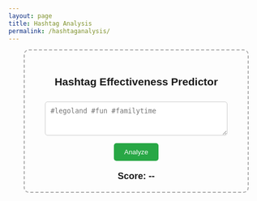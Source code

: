 ```yaml
---
layout: page
title: Hashtag Analysis
permalink: /hashtaganalysis/
---
```


<head>
  <title>Hashtag Effectiveness Predictor</title>
  <style>
    .container {
      width: 400px;
      margin: auto;
      text-align: center;
      border: 2px dashed #aaa;
      padding: 20px;
      border-radius: 10px;
      font-family: Arial, sans-serif;
    }
    input, textarea {
      width: 90%;
      padding: 10px;
      margin-top: 10px;
      border-radius: 5px;
      border: 1px solid #ccc;
    }
    button {
      margin-top: 15px;
      padding: 10px 20px;
      border-radius: 5px;
      background-color: #28a745;
      color: white;
      border: none;
    }
    #result {
      margin-top: 20px;
      font-size: 18px;
      font-weight: bold;
    }
  </style>
</head>

<body>
  <div class="container">
    <h2>Hashtag Effectiveness Predictor</h2>
    <textarea id="hashtagInput" placeholder="#legoland #fun #familytime" rows="3"></textarea>
    <br />
    <button onclick="analyzeHashtags()">Analyze</button>
    <div id="result">Score: --</div>
  </div>

  <script>
    async function analyzeHashtags() {
      const input = document.getElementById('hashtagInput').value;

      try {
        const res = await fetch('/api/hashtag-analysis', {
          method: 'POST',
          headers: {
            'Content-Type': 'application/json'
          },
          body: JSON.stringify({ hashtags: input })
        });

        const data = await res.json();
        document.getElementById('result').textContent = `Score: ${data.score}`;
      } catch (err) {
        document.getElementById('result').textContent = 'Error analyzing hashtags.';
        console.error('Failed to analyze hashtags:', err);
      }
    }
  </script>
</body>
